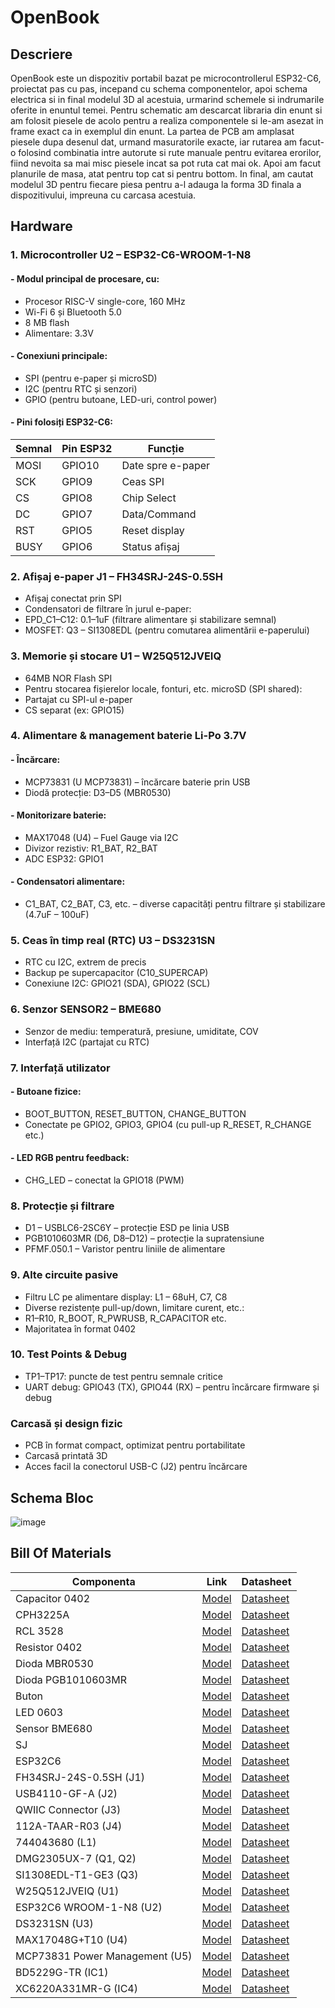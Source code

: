 # OpenBook

## Descriere
OpenBook este un dispozitiv portabil bazat pe microcontrollerul ESP32-C6, proiectat pas cu pas, incepand cu schema componentelor, apoi schema electrica si in final modelul 3D al acestuia, urmarind schemele si indrumarile oferite in enuntul temei.
Pentru schematic am descarcat libraria din enunt si am folosit piesele de acolo pentru a realiza componentele si le-am asezat in frame exact ca in exemplul din enunt.
La partea de PCB am amplasat piesele dupa desenul dat, urmand masuratorile exacte, iar rutarea am facut-o folosind combinatia intre autorute si rute manuale pentru evitarea erorilor, fiind nevoita sa mai misc piesele incat sa pot ruta cat mai ok. Apoi am facut planurile de masa, atat pentru top cat si pentru bottom.
In final, am cautat modelul 3D pentru fiecare piesa pentru a-l adauga la forma 3D finala a dispozitivului, impreuna cu carcasa acestuia.

## Hardware

### **1. Microcontroller U2 – ESP32-C6-WROOM-1-N8**
#### - Modul principal de procesare, cu:
 - Procesor RISC-V single-core, 160 MHz
 - 	Wi-Fi 6 și Bluetooth 5.0
 - 	8 MB flash
 - 	Alimentare: 3.3V
#### - Conexiuni principale:
- SPI (pentru e-paper și microSD)
- I2C (pentru RTC și senzori)
- GPIO (pentru butoane, LED-uri, control power)

#### - Pini folosiți ESP32-C6:
| Semnal | Pin ESP32	| Funcție |
|--------|------------|---------|
| MOSI | GPIO10 |	Date spre e-paper |
| SCK | GPIO9 |	Ceas SPI |
| CS | GPIO8 | Chip Select |
| DC | GPIO7 | Data/Command |
| RST | GPIO5 |	Reset display |
| BUSY | GPIO6 | Status afișaj |


### 2. Afișaj e-paper J1 – FH34SRJ-24S-0.5SH
- Afișaj conectat prin SPI
- Condensatori de filtrare în jurul e-paper:
- EPD_C1–C12: 0.1–1uF (filtrare alimentare și stabilizare semnal)
- MOSFET: Q3 – SI1308EDL (pentru comutarea alimentării e-paperului)
  

### 3. Memorie și stocare U1 – W25Q512JVEIQ
- 64MB NOR Flash SPI
- Pentru stocarea fișierelor locale, fonturi, etc.
microSD (SPI shared):
- Partajat cu SPI-ul e-paper
- CS separat (ex: GPIO15)


### 4. Alimentare & management baterie Li-Po 3.7V
#### - Încărcare:
- MCP73831 (U MCP73831) – încărcare baterie prin USB
- Diodă protecție: D3–D5 (MBR0530)
#### - Monitorizare baterie:
- MAX17048 (U4) – Fuel Gauge via I2C
- Divizor rezistiv: R1_BAT, R2_BAT
- ADC ESP32: GPIO1
#### - Condensatori alimentare:
- C1_BAT, C2_BAT, C3, etc. – diverse capacități pentru filtrare și stabilizare (4.7uF – 100uF)


### 5. Ceas în timp real (RTC) U3 – DS3231SN
- RTC cu I2C, extrem de precis
- Backup pe supercapacitor (C10_SUPERCAP)
- Conexiune I2C: GPIO21 (SDA), GPIO22 (SCL)


### 6. Senzor SENSOR2 – BME680
- Senzor de mediu: temperatură, presiune, umiditate, COV
- Interfață I2C (partajat cu RTC)


### 7. Interfață utilizator
#### - Butoane fizice:
- BOOT_BUTTON, RESET_BUTTON, CHANGE_BUTTON
- Conectate pe GPIO2, GPIO3, GPIO4 (cu pull-up R_RESET, R_CHANGE etc.)
#### - LED RGB pentru feedback:
- CHG_LED – conectat la GPIO18 (PWM)


### 8. Protecție și filtrare
- D1 – USBLC6-2SC6Y – protecție ESD pe linia USB
- PGB1010603MR (D6, D8–D12) – protecție la supratensiune
- PFMF.050.1 – Varistor pentru liniile de alimentare


### 9. Alte circuite pasive
- Filtru LC pe alimentare display: L1 – 68uH, C7, C8
- Diverse rezistențe pull-up/down, limitare curent, etc.:
- R1–R10, R_BOOT, R_PWRUSB, R_CAPACITOR etc.
- Majoritatea în format 0402


### 10. Test Points & Debug
- TP1–TP17: puncte de test pentru semnale critice
- UART debug: GPIO43 (TX), GPIO44 (RX) – pentru încărcare firmware și debug

### Carcasă și design fizic
- PCB în format compact, optimizat pentru portabilitate
- Carcasă printată 3D
- Acces facil la conectorul USB-C (J2) pentru încărcare
  

## Schema Bloc
![image](https://github.com/user-attachments/assets/fa522e8e-549b-4be4-9a1b-7f61022e6712)

## Bill Of Materials

| Componenta | Link | Datasheet |
|-----------|--------------|-----------|
| Capacitor 0402 | [Model](https://componentsearchengine.com/part-view/CC0402MRX5R5BB106/YAGEO) | [Datasheet](https://componentsearchengine.com/Datasheets/2/CC0402MRX5R5BB106.pdf) |
| CPH3225A | [Model](https://www.snapeda.com/parts/CPH3225A/Seiko+Instruments/view-part/?ref=eda) | [Datasheet](https://www.snapeda.com/parts/CPH3225A/Seiko+Instruments/view-part/?ref=eda) |
| RCL 3528 | [Model](https://www.snapeda.com/parts/TAJB475K025RNJ/AVX/view-part/?ref=dk&t=capacitor%203528&con_ref=None) | [Datasheet](https://s3.amazonaws.com/snapeda/datasheet/TAJB475K025RNJ_AVX.pdf) |
| Resistor 0402 | [Model](https://componentsearchengine.com/part-view/R0402%201%25%20100%20K%20(RC0402FR-07100KL)/YAGEO) | [Datasheet](https://www.yageo.com/upload/media/product/products/datasheet/rchip/PYu-RC_Group_51_RoHS_L_12.pdf) |
| Dioda MBR0530 | [Model](https://eu.mouser.com/ProductDetail/KYOCERA-AVX/SD0805S020S1R0?qs=jCA%252BPfw4LHbpkAoSnwrdjw%3D%3D) | [Datasheet](https://ro.mouser.com/datasheet/2/40/schottky-3165252.pdf) |
| Dioda PGB1010603MR | [Model](https://www.snapeda.com/parts/PGB1010603MR/Littelfuse/view-part/?ref=eda) | [Datasheet](https://www.snapeda.com/parts/PGB1010603MR/Littelfuse%20Inc./datasheet/) |
| Buton | [Model](https://industry.panasonic.com/global/en/products/control/switch/light-touch/number/evqpuj02k) | [Datasheet](https://industry.panasonic.com/global/en/downloads?tab=catalog&small_g_cd=203&part_no=EVQPUJ02K) |
| LED 0603 | [Model](https://www.snapeda.com/parts/KP-1608SURCK/Kingbright/view-part/?ref=search&t=LED%200603) | [Datasheet](https://www.snapeda.com/parts/KP-1608SURCK/Kingbright/datasheet/) |
| Sensor BME680 | [Model](https://www.digikey.ro/en/models/7401317) | [Datasheet](https://www.bosch-sensortec.com/media/boschsensortec/downloads/datasheets/bst-bme680-ds001.pdf) |
| SJ | [Model](https://grabcad.com/library/solder-jumpers-1) | [Datasheet](https://grabcad.com/library/solder-jumpers-1) |
| ESP32C6 | [Model](https://ro.mouser.com/ProductDetail/EPCOS-TDK/B72520T0350K062?qs=dEfas%2FXlABIszF52uu7vrg%3D%3D) | [Datasheet](https://www.snapeda.com/parts/RC0603JR-070RL/Yageo/datasheet/) |
| FH34SRJ-24S-0.5SH (J1) | [Model](https://www.snapeda.com/parts/FH34SRJ-24S-0.5SH(99)/Hirose/view-part/) | [Datasheet](https://www.snapeda.com/parts/FH34SRJ-24S-0.5SH(99)/Hirose%20Connector/datasheet/) |
| USB4110-GF-A (J2) | [Model](https://componentsearchengine.com/part-view/USB4110-GF-A/GCT%20(GLOBAL%20CONNECTOR%20TECHNOLOGY)) | [Datasheet](https://gct.co/files/drawings/usb4110.pdf) |
| QWIIC Connector (J3) | [Model](https://www.snapeda.com/parts/PRT-14417/SparkFun/view-part/) | [Datasheet](https://www.snapeda.com/parts/PRT-14417/SparkFun%20Electronics/datasheet/) |
| 112A-TAAR-R03 (J4)| [Model](https://www.snapeda.com/parts/112A-TAAR-R03/Attend/view-part/) | [Datasheet](https://www.snapeda.com/parts/112A-TAAR-R03/Attend/datasheet/) |
| 744043680 (L1)| [Model](https://ro.mouser.com/ProductDetail/Wurth-Elektronik/744043680?qs=PGXP4M47uW6VkZq%252BkzjrHA%3D%3D) | [Datasheet](https://www.we-online.com/components/products/datasheet/744043680.pdf) |
| DMG2305UX-7 (Q1, Q2) | [Model](https://componentsearchengine.com/part-view/DMG2305UX-7/Diodes%20Incorporated) | [Datasheet](https://www.snapeda.com/parts/SI1308EDL-T1-GE3/Vishay%20Siliconix/datasheet/) |
| SI1308EDL-T1-GE3 (Q3) | [Model](https://componentsearchengine.com/part-view/SI1308EDL-T1-GE3/Vishay) | [Datasheet](https://www.snapeda.com/parts/SI1308EDL-T1-GE3/Vishay%20Siliconix/datasheet/) |
| W25Q512JVEIQ (U1) | [Model](https://www.snapeda.com/parts/W25Q512JVEIQ/Winbond+Electronics/view-part/?ref=eda) | [Datasheet](https://www.winbond.com/resource-files/W25Q512JV%20SPI%20RevB%2006252019%20KMS.pdf) |
| ESP32C6 WROOM-1-N8 (U2) | [Model](https://www.snapeda.com/parts/ESP32-C6-WROOM-1-N8/Espressif+Systems/view-part/?ref=eda) | [Datasheet](https://www.snapeda.com/parts/ESP32-C6-WROOM-1-N8/Espressif+Systems/view-part/?ref=eda) |
| DS3231SN (U3) | [Model](https://www.snapeda.com/parts/DS3231SN%23/Analog+Devices/view-part/?ref=eda) | [Datasheet](https://www.snapeda.com/parts/DS3231SN%23/Analog%20Devices/datasheet/) |
| MAX17048G+T10 (U4) | [Model](https://www.snapeda.com/parts/MAX17048G+T10/Analog+Devices/view-part/?ref=eda) | [Datasheet](https://www.snapeda.com/parts/MAX17048G+T10/Analog%20Devices/datasheet/) |
| MCP73831 Power Management (U5) | [Model](https://www.snapeda.com/parts/MCP73831T-2ACI/OT/Microchip/view-part/) | [Datasheet](https://www.snapeda.com/parts/MCP73831T-2ACI/OT/Microchip/datasheet/) |
| BD5229G-TR (IC1) | [Model](https://www.digikey.ee/en/models/658502) | [Datasheet](https://fscdn.rohm.com/en/products/databook/datasheet/ic/power/voltage_detector/bd52xxg-e.pdf) |
| XC6220A331MR-G (IC4) | [Model](https://componentsearchengine.com/part-view/XC6220A331MR-G/Torex) | [Datasheet](https://product.torexsemi.com/system/files/series/xc6220.pdf) |
